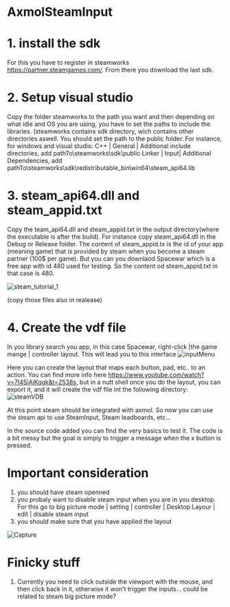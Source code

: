 # AxmolSteamInput

# 1. install the sdk
For this you have to register in steamworks https://partner.steamgames.com/. From there you download the last sdk. 

# 2. Setup visual studio
Copy the folder steamworks to the path you want and then  depending on what idle and OS you are using, you have to set the paths to include the libraries.
(steamworks contains sdk directory, wich contains other directories aswell. You should set the path to the public folder. 
For instance, for windows and visual studio:
C++ | General | Additional include directories, add pathTo\steamworks\sdk\public
Linker | Input| Additional Dependencies, add pathTo\steamworks\sdk\redistributable_bin\win64\steam_api64.lib

# 3. steam_api64.dll and steam_appid.txt
Copy the team_api64.dll and steam_appid.txt in the output directory(where the executable is after the build). For instance copy steam_api64.dll in the Debug or Release folder.
The content of steam_appid.tx is the id of your app (meaning game) that is provided by steam when you become a steam partner (100$ per game). But you can you downlaod Spacewar which
is a free app with id 480 used for testing. So the content od steam_appid.txt in that case is 480.

![steam_tutorial_1](https://github.com/user-attachments/assets/fd6308e9-d3dd-45ee-9b84-d924eb740084)


(copy those files also in realease)

# 4. Create the vdf file
In you library search you app, in this case Spacewar, right-click |the game mange | controller layout. This will lead you to this interface
![inputMenu](https://github.com/user-attachments/assets/e3957776-1c0e-41ea-869a-291549ac046f)

Here you can create the layout that maps each button, pad, etc.. to an action. You can find more info here https://www.youtube.com/watch?v=7I4SiAiKqqk&t=2538s,
but in a nutt shell once you do the layout, you can export it, and it will create the vdf file int the following directory:
![steamVDB](https://github.com/user-attachments/assets/d4c0d750-e518-41e8-aa33-263da97854ef)


At this point steam should be integrated with axmol. So now you can use the steam api to use SteamInput, Steam leadboards, etc...

In the source code added you can find the very basics to test it. The code is a bit messy but the goal is simply to trigger a message
when the x button is pressed.

# Important consideration
1. you should have steam openned
2. you probaly want to disable steam input when you are in you desktop. For this go to big picture mode | setting | controller | Desktop Layour | edit | disable steam input 
3. you should make sure that you have applied the layout

![Capture](https://github.com/user-attachments/assets/9b680390-4916-4d23-87e7-b551e2a93dcc)


# Finicky stuff
1. Currently you need to click outside the viewport with the mouse, and then click back in it, otherwise it won't trigger the inputs...
 could be related to steam big picture mode? 
